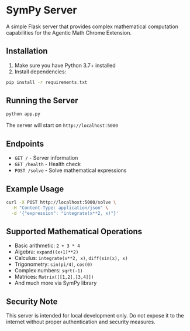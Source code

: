 # SymPy Server

A simple Flask server that provides complex mathematical computation capabilities for the Agentic Math Chrome Extension.

## Installation

1. Make sure you have Python 3.7+ installed
2. Install dependencies:
```bash
pip install -r requirements.txt
```

## Running the Server

```bash
python app.py
```

The server will start on `http://localhost:5000`

## Endpoints

- `GET /` - Server information
- `GET /health` - Health check
- `POST /solve` - Solve mathematical expressions

## Example Usage

```bash
curl -X POST http://localhost:5000/solve \
  -H "Content-Type: application/json" \
  -d '{"expression": "integrate(x**2, x)"}'
```

## Supported Mathematical Operations

- Basic arithmetic: `2 + 3 * 4`
- Algebra: `expand((x+1)**2)`
- Calculus: `integrate(x**2, x)`, `diff(sin(x), x)`
- Trigonometry: `sin(pi/4)`, `cos(0)`
- Complex numbers: `sqrt(-1)`
- Matrices: `Matrix([[1,2],[3,4]])`
- And much more via SymPy library

## Security Note

This server is intended for local development only. Do not expose it to the internet without proper authentication and security measures.